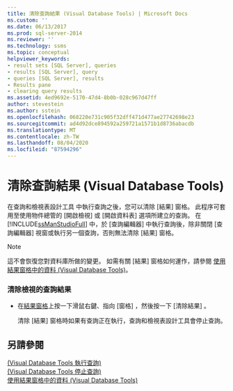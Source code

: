 ```yaml
---
title: 清除查詢結果 (Visual Database Tools) | Microsoft Docs
ms.custom: ''
ms.date: 06/13/2017
ms.prod: sql-server-2014
ms.reviewer: ''
ms.technology: ssms
ms.topic: conceptual
helpviewer_keywords:
- result sets [SQL Server], queries
- results [SQL Server], query
- queries [SQL Server], results
- Results pane
- clearing query results
ms.assetid: 4ed9692e-5170-47d4-8b0b-028c967d47ff
author: stevestein
ms.author: sstein
ms.openlocfilehash: 068220e731c905f32dff471d477ae27742698e23
ms.sourcegitcommit: ad4d92dce894592a259721a1571b1d8736abacdb
ms.translationtype: MT
ms.contentlocale: zh-TW
ms.lasthandoff: 08/04/2020
ms.locfileid: "87594296"
---
```

# <a name="clear-query-results-visual-database-tools"></a>清除查詢結果 (Visual Database Tools)
  在查詢和檢視表設計工具  中執行查詢之後，您可以清除 [結果] 窗格。 此程序可套用至使用物件總管的 [開啟檢視]  或 [開啟資料表]  選項所建立的查詢。 在 [!INCLUDE[ssManStudioFull](../../includes/ssmanstudiofull-md.md)] 中，於 [查詢編輯器] 中執行查詢後，除非關閉 [查詢編輯器] 視窗或執行另一個查詢，否則無法清除 [結果] 窗格。  
  
> [!NOTE]  
>  這不會恢復您對資料庫所做的變更。 如需有關 [結果] 窗格如何運作，請參閱 [使用結果窗格中的資料 &#40;Visual Database Tools&#41;](visual-database-tools.md)。  
  
### <a name="to-clear-query-results-of-a-view"></a>清除檢視的查詢結果  
  
-   在[結果窗格](visual-database-tools.md)上按一下滑鼠右鍵、指向 [窗格]  ，然後按一下 [清除結果]  。  
  
     清除 [結果] 窗格時如果有查詢正在執行，查詢和檢視表設計工具會停止查詢。  
  
## <a name="see-also"></a>另請參閱  
 [&#40;Visual Database Tools 執行查詢&#41;](run-queries-visual-database-tools.md)   
 [&#40;Visual Database Tools 停止查詢&#41;](stop-a-query-visual-database-tools.md)   
 [使用結果窗格中的資料 &#40;Visual Database Tools&#41;](visual-database-tools.md)  
  
  
